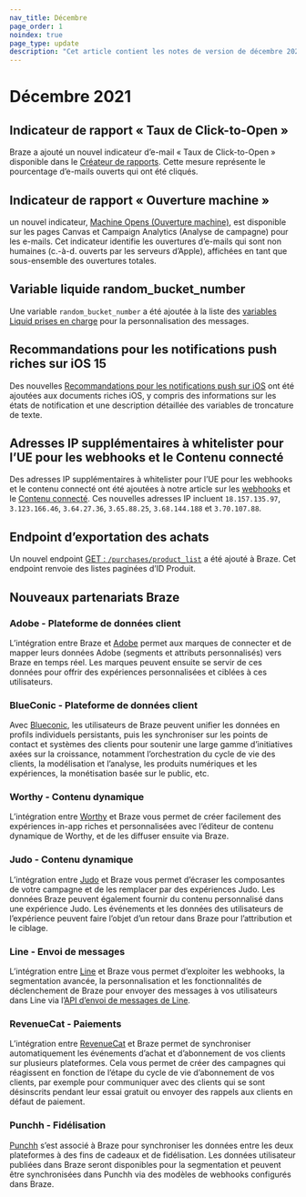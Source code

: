 ```yaml
---
nav_title: Décembre
page_order: 1
noindex: true
page_type: update
description: "Cet article contient les notes de version de décembre 2021."
---
```

# Décembre 2021

## Indicateur de rapport « Taux de Click-to-Open »
Braze a ajouté un nouvel indicateur d’e-mail « Taux de Click-to-Open » disponible dans le [Créateur de rapports]({{site.baseurl}}/user_guide/data_and_analytics/reporting/report_builder/). Cette mesure représente le pourcentage d’e-mails ouverts qui ont été cliqués.

## Indicateur de rapport « Ouverture machine »

un nouvel indicateur, [Machine Opens (Ouverture machine)]({{site.baseurl}}/user_guide/message_building_by_channel/email/reporting_and_analytics/analytics_glossary/#machine-opens), est disponible sur les pages Canvas et Campaign Analytics (Analyse de campagne) pour les e-mails. Cet indicateur identifie les ouvertures d’e-mails qui sont non humaines (c.-à-d. ouverts par les serveurs d’Apple), affichées en tant que sous-ensemble des ouvertures totales.

## Variable liquide random_bucket_number
Une variable `random_bucket_number` a été ajoutée à la liste des [variables Liquid prises en charge]({{site.baseurl}}/user_guide/personalization_and_dynamic_content/liquid/supported_personalization_tags/#supported-personalization-tags) pour la personnalisation des messages. 

## Recommandations pour les notifications push riches sur iOS 15
Des nouvelles [Recommandations pour les notifications push sur iOS]({{site.baseurl}}/user_guide/message_building_by_channel/push/ios/rich_notifications/) ont été ajoutées aux documents riches iOS, y compris des informations sur les états de notification et une description détaillée des variables de troncature de texte.

## Adresses IP supplémentaires à whitelister pour l’UE pour les webhooks et le Contenu connecté
Des adresses IP supplémentaires à whitelister pour l’UE pour les webhooks et le contenu connecté ont été ajoutées à notre article sur les [webhooks]({{site.baseurl}}/user_guide/message_building_by_channel/webhooks/creating_a_webhook/) et le [Contenu connecté]({{site.baseurl}}/user_guide/personalization_and_dynamic_content/connected_content/making_an_api_call/). Ces nouvelles adresses IP incluent `18.157.135.97`, `3.123.166.46`, `3.64.27.36`, `3.65.88.25`, `3.68.144.188` et `3.70.107.88`.

## Endpoint d’exportation des achats
Un nouvel endpoint [GET : `/purchases/product_list`]({{site.baseurl}}/api/endpoints/export/purchases/get_list_product_id/) a été ajouté à Braze. Cet endpoint renvoie des listes paginées d’ID Produit.

## Nouveaux partenariats Braze

### Adobe - Plateforme de données client
L’intégration entre Braze et [Adobe]({{site.baseurl}}/partners/data_and_infrastructure_agility/customer_data_platform/adobe/#adobe) permet aux marques de connecter et de mapper leurs données Adobe (segments et attributs personnalisés) vers Braze en temps réel. Les marques peuvent ensuite se servir de ces données pour offrir des expériences personnalisées et ciblées à ces utilisateurs. 

### BlueConic - Plateforme de données client
Avec [Blueconic]({{site.baseurl}}/partners/data_and_infrastructure_agility/customer_data_platform/blueconic/#blueconic), les utilisateurs de Braze peuvent unifier les données en profils individuels persistants, puis les synchroniser sur les points de contact et systèmes des clients pour soutenir une large gamme d’initiatives axées sur la croissance, notamment l’orchestration du cycle de vie des clients, la modélisation et l’analyse, les produits numériques et les expériences, la monétisation basée sur le public, etc.

### Worthy - Contenu dynamique
L’intégration entre [Worthy]({{site.baseurl}}/partners/message_personalization/dynamic_content/worthy/#worthy) et Braze vous permet de créer facilement des expériences in-app riches et personnalisées avec l’éditeur de contenu dynamique de Worthy, et de les diffuser ensuite via Braze.

### Judo - Contenu dynamique
L’intégration entre [Judo]({{site.baseurl}}/partners/message_personalization/dynamic_content/judo/#judo) et Braze vous permet d’écraser les composantes de votre campagne et de les remplacer par des expériences Judo. Les données Braze peuvent également fournir du contenu personnalisé dans une expérience Judo. Les événements et les données des utilisateurs de l’expérience peuvent faire l’objet d’un retour dans Braze pour l’attribution et le ciblage.

### Line - Envoi de messages
L’intégration entre [Line]({{site.baseurl}}/partners/message_orchestration/additional_channels/messaging/line/#line) et Braze vous permet d’exploiter les webhooks, la segmentation avancée, la personnalisation et les fonctionnalités de déclenchement de Braze pour envoyer des messages à vos utilisateurs dans Line via l’[API d’envoi de messages de Line](https://developers.line.biz/en/docs/messaging-api/overview/).

### RevenueCat - Paiements
L’intégration entre [RevenueCat]({{site.baseurl}}/partners/data_and_infrastructure_agility/payments/revenuecat/#revenuecat) et Braze permet de synchroniser automatiquement les événements d’achat et d’abonnement de vos clients sur plusieurs plateformes. Cela vous permet de créer des campagnes qui réagissent en fonction de l’étape du cycle de vie d’abonnement de vos clients, par exemple pour communiquer avec des clients qui se sont désinscrits pendant leur essai gratuit ou envoyer des rappels aux clients en défaut de paiement.

### Punchh - Fidélisation
[Punchh]({{site.baseurl}}/partners/message_orchestration/channel_extensions/loyalty/punchh/#punchh) s’est associé à Braze pour synchroniser les données entre les deux plateformes à des fins de cadeaux et de fidélisation. Les données utilisateur publiées dans Braze seront disponibles pour la segmentation et peuvent être synchronisées dans Punchh via des modèles de webhooks configurés dans Braze.   